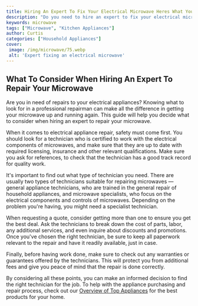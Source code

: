 ```yaml
---
title: Hiring An Expert To Fix Your Electrical Microwave Heres What You Need To Know
description: "Do you need to hire an expert to fix your electrical microwave issue Learn what you need to know in this helpful blog post"
keywords: microwave
tags: ["Microwave", "Kitchen Appliances"]
author: Curtis
categories: ["Household Appliances"]
cover: 
 image: /img/microwave/75.webp
 alt: 'Expert fixing an electrical microwave'
---
```

## What To Consider When Hiring An Expert To Repair Your Microwave
Are you in need of repairs to your electrical appliances? Knowing what to look for in a professional repairman can make all the difference in getting your microwave up and running again. This guide will help you decide what to consider when hiring an expert to repair your microwave. 

When it comes to electrical appliance repair, safety must come first. You should look for a technician who is certified to work with the electrical components of microwaves, and make sure that they are up to date with required licensing, insurance and other relevant qualifications. Make sure you ask for references, to check that the technician has a good track record for quality work. 

It's important to find out what type of technician you need. There are usually two types of technicians suitable for repairing microwaves — general appliance technicians, who are trained in the general repair of household appliances, and microwave specialists, who focus on the electrical components and controls of microwaves. Depending on the problem you're having, you might need a specialist technician. 

When requesting a quote, consider getting more than one to ensure you get the best deal. Ask the technicians to break down the cost of parts, labor, any additional services, and even inquire about discounts and promotions. Once you've chosen the right technician, be sure to keep all paperwork relevant to the repair and have it readily available, just in case. 

Finally, before having work done, make sure to check out any warranties or guarantees offered by the technicians. This will protect you from additional fees and give you peace of mind that the repair is done correctly. 

By considering all these points, you can make an informed decision to find the right technician for the job. To help with the appliance purchasing and repair process, check out our [Overview of Top Appliances](./pages/appliance-overview) for the best products for your home.
